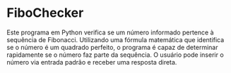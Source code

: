 # FiboChecker
Este programa em Python verifica se um número informado pertence à sequência de Fibonacci. Utilizando uma fórmula matemática que identifica se o número é um quadrado perfeito, o programa é capaz de determinar rapidamente se o número faz parte da sequência. O usuário pode inserir o número via entrada padrão e receber uma resposta direta.
